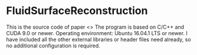 # FluidSurfaceReconstruction
This is the source code of paper <<Enhanced narrow band surface reconstruction with anisotropic kernel>>
The program is based on C/C++ and CUDA 9.0 or newer. 
Operating environment: Ubuntu 16.04.1 LTS or newer.
I have included all the other external libraries or header files need already, so no additional configuration is required. 
